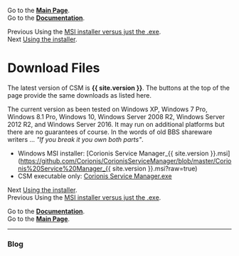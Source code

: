 Go to the [**Main Page**](index).<br/>
Go to the [**Documentation**](help).

Previous Using the [MSI installer versus just the .exe](msi-vs-exe.md).<br/>
Next [Using the installer](usinginstaller).

# Download Files
The latest version of CSM is **{{ site.version }}**. The buttons at the top of the page provide the same downloads as listed here.

The current version as been tested on Windows XP, Windows 7 Pro, Windows 8.1 Pro, Windows 10, Windows Server 2008 R2,
Windows Server 2012 R2, and Windows Server 2016. It may run on additional platforms but there are no guarantees
of course. In the words of old BBS shareware writers ... *"If you break it you own both parts"*.

 * Windows MSI installer: [Corionis Service Manager_{{ site.version }}.msi](https://github.com/Corionis/CorionisServiceManager/blob/master/Corionis%20Service%20Manager_{{ site.version }}.msi?raw=true)
 * CSM executable only: [Corionis Service Manager.exe](https://github.com/Corionis/CorionisServiceManager/blob/master/Corionis%20Service%20Manager.exe?raw=true)

Next [Using the installer](usinginstaller).<br/>
Previous Using the [MSI installer versus just the .exe](msi-vs-exe.md).

Go to the [**Documentation**](help).<br/>
Go to the [**Main Page**](index).

---

### Blog
